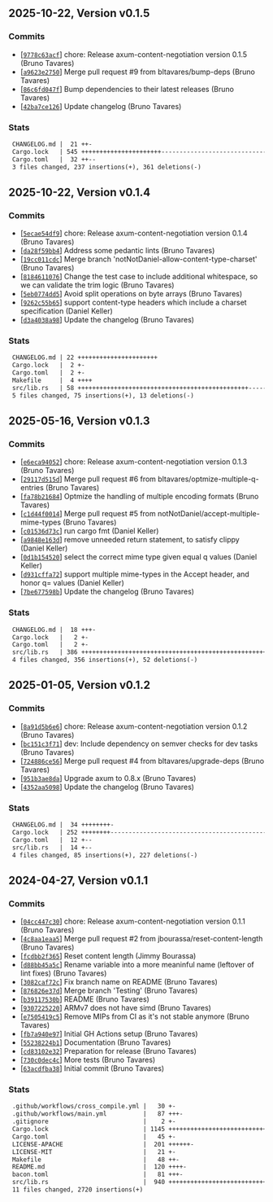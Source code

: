 ## 2025-10-22, Version v0.1.5
### Commits
- [[`9778c63acf`](https://github.com/bltavares/axum-content-negotiation/commit/9778c63acfe8d08ba456c7c10a8556fec4f51fd5)] chore: Release axum-content-negotiation version 0.1.5 (Bruno Tavares)
- [[`a9623e2750`](https://github.com/bltavares/axum-content-negotiation/commit/a9623e2750dac375b469a4dc4f5b4b46aefe5d8e)] Merge pull request #9 from bltavares/bump-deps (Bruno Tavares)
- [[`86c6fd047f`](https://github.com/bltavares/axum-content-negotiation/commit/86c6fd047fefee9006a4fbbc068ddc95d90d3ab9)] Bump dependencies to their latest releases (Bruno Tavares)
- [[`42ba7ce126`](https://github.com/bltavares/axum-content-negotiation/commit/42ba7ce126007c475df45f7e3628c8f9c4349234)] Update changelog (Bruno Tavares)

### Stats
```diff
 CHANGELOG.md |  21 ++-
 Cargo.lock   | 545 ++++++++++++++++++++++--------------------------------------
 Cargo.toml   |  32 ++--
 3 files changed, 237 insertions(+), 361 deletions(-)
```


## 2025-10-22, Version v0.1.4
### Commits
- [[`5ecae54df9`](https://github.com/bltavares/axum-content-negotiation/commit/5ecae54df92da5143f3da09a2cd240919b64aa0b)] chore: Release axum-content-negotiation version 0.1.4 (Bruno Tavares)
- [[`da28f59bb4`](https://github.com/bltavares/axum-content-negotiation/commit/da28f59bb43781f4d37ce05b09bdda833fb2d985)] Address some pedantic lints (Bruno Tavares)
- [[`19cc011cdc`](https://github.com/bltavares/axum-content-negotiation/commit/19cc011cdc1b6a6ba64acfe3bcd0720c4f776017)] Merge branch 'notNotDaniel-allow-content-type-charset' (Bruno Tavares)
- [[`8184611076`](https://github.com/bltavares/axum-content-negotiation/commit/81846110761c71de696433cc42a4c1c160b22f91)] Change the test case to include additional whitespace, so we can validate the trim logic (Bruno Tavares)
- [[`5eb0774dd5`](https://github.com/bltavares/axum-content-negotiation/commit/5eb0774dd5491a6be1221b805a14ff734e8ce336)] Avoid split operations on byte arrays (Bruno Tavares)
- [[`9262c55b65`](https://github.com/bltavares/axum-content-negotiation/commit/9262c55b650e52475957953be926a5b875ccc02f)] support content-type headers which include a charset specification (Daniel Keller)
- [[`d3a4038a98`](https://github.com/bltavares/axum-content-negotiation/commit/d3a4038a9865e350324acf9b30450f296a833496)] Update the changelog (Bruno Tavares)

### Stats
```diff
 CHANGELOG.md | 22 ++++++++++++++++++++++
 Cargo.lock   |  2 +-
 Cargo.toml   |  2 +-
 Makefile     |  4 ++++
 src/lib.rs   | 58 +++++++++++++++++++++++++++++++++++++++++++++++-----------
 5 files changed, 75 insertions(+), 13 deletions(-)
```


## 2025-05-16, Version v0.1.3
### Commits
- [[`e6eca94052`](https://github.com/bltavares/axum-content-negotiation/commit/e6eca940521d44df9dfc799f0934fdd291c88615)] chore: Release axum-content-negotiation version 0.1.3 (Bruno Tavares)
- [[`29117d515d`](https://github.com/bltavares/axum-content-negotiation/commit/29117d515df83893dd2fd306b830eae51e1326ea)] Merge pull request #6 from bltavares/optmize-multiple-q-entries (Bruno Tavares)
- [[`fa78b21684`](https://github.com/bltavares/axum-content-negotiation/commit/fa78b2168419e047f0e13d8b37ec7aeb72b9899a)] Optmize the handling of multiple encoding formats (Bruno Tavares)
- [[`c1d44f0014`](https://github.com/bltavares/axum-content-negotiation/commit/c1d44f00146fa7f3cf5e406872d27757effde519)] Merge pull request #5 from notNotDaniel/accept-multiple-mime-types (Bruno Tavares)
- [[`c01536d73c`](https://github.com/bltavares/axum-content-negotiation/commit/c01536d73c45b9addc8ba6afad167c96aca6ba66)] run cargo fmt (Daniel Keller)
- [[`a9848e163d`](https://github.com/bltavares/axum-content-negotiation/commit/a9848e163d64cb2a8d5eb2d7403ea49b93ff71e0)] remove unneeded return statement, to satisfy clippy (Daniel Keller)
- [[`0d1b154520`](https://github.com/bltavares/axum-content-negotiation/commit/0d1b1545201ed28cf40a5140b8f287772e13ad00)] select the correct mime type given equal q values (Daniel Keller)
- [[`d931cffa72`](https://github.com/bltavares/axum-content-negotiation/commit/d931cffa72ea2ca372dc7127e7cff28e50a0f4b6)] support multiple mime-types in the Accept header, and honor q= values (Daniel Keller)
- [[`7be677598b`](https://github.com/bltavares/axum-content-negotiation/commit/7be677598b81de24c111b6adf0d8dcadc5f10321)] Update the changelog (Bruno Tavares)

### Stats
```diff
 CHANGELOG.md |  18 +++-
 Cargo.lock   |   2 +-
 Cargo.toml   |   2 +-
 src/lib.rs   | 386 ++++++++++++++++++++++++++++++++++++++++++++++++++++--------
 4 files changed, 356 insertions(+), 52 deletions(-)
```


## 2025-01-05, Version v0.1.2
### Commits
- [[`8a91d5b6e6`](https://github.com/bltavares/axum-content-negotiation/commit/8a91d5b6e6237bb8037cf7a1f1da973368ec7c56)] chore: Release axum-content-negotiation version 0.1.2 (Bruno Tavares)
- [[`bc151c3f71`](https://github.com/bltavares/axum-content-negotiation/commit/bc151c3f716fbb30722c7d10e02d4195251b02e2)] dev: Include dependency on semver checks for dev tasks (Bruno Tavares)
- [[`724886ce56`](https://github.com/bltavares/axum-content-negotiation/commit/724886ce56610a7c813e0d36408f1460c5e67d56)] Merge pull request #4 from bltavares/upgrade-deps (Bruno Tavares)
- [[`951b3ae8da`](https://github.com/bltavares/axum-content-negotiation/commit/951b3ae8dae00958d99ccc7bc0a5004b7d117938)] Upgrade axum to 0.8.x (Bruno Tavares)
- [[`4352aa5098`](https://github.com/bltavares/axum-content-negotiation/commit/4352aa509899d711f3aac875786459987133fb7c)] Update the changelog (Bruno Tavares)

### Stats
```diff
 CHANGELOG.md |  34 ++++++++-
 Cargo.lock   | 252 ++++++++----------------------------------------------------
 Cargo.toml   |  12 +--
 src/lib.rs   |  14 +--
 4 files changed, 85 insertions(+), 227 deletions(-)
```


## 2024-04-27, Version v0.1.1
### Commits
- [[`04cc447c30`](https://github.com/bltavares/axum-content-negotiation/commit/04cc447c30a74e552f31723f6a9845aa8e4251f6)] chore: Release axum-content-negotiation version 0.1.1 (Bruno Tavares)
- [[`4c8aa1eaa5`](https://github.com/bltavares/axum-content-negotiation/commit/4c8aa1eaa5e19e22df38d98f0d941c88f220799f)] Merge pull request #2 from jbourassa/reset-content-length (Bruno Tavares)
- [[`fcdbb2f365`](https://github.com/bltavares/axum-content-negotiation/commit/fcdbb2f36591a0ec55602dd9edc7f2f8677c7f36)] Reset content length (Jimmy Bourassa)
- [[`d88bb45a5c`](https://github.com/bltavares/axum-content-negotiation/commit/d88bb45a5cd9becd834efcec753ce5a428bc0bb5)] Rename variable into a more meaninful name (leftover of lint fixes) (Bruno Tavares)
- [[`3082caf72c`](https://github.com/bltavares/axum-content-negotiation/commit/3082caf72cb4df2ecc05573a90f491f53f4172e9)] Fix branch name on README (Bruno Tavares)
- [[`876826e37d`](https://github.com/bltavares/axum-content-negotiation/commit/876826e37da5b69d7b65089294ceedb20ae7df05)] Merge branch 'Testing' (Bruno Tavares)
- [[`b39117530b`](https://github.com/bltavares/axum-content-negotiation/commit/b39117530b5725b1d7913aa661ced045c441fa13)] README (Bruno Tavares)
- [[`9307225220`](https://github.com/bltavares/axum-content-negotiation/commit/9307225220617a4268f25787c9ab845143b41d0a)] ARMv7 does not have simd (Bruno Tavares)
- [[`e7505419c5`](https://github.com/bltavares/axum-content-negotiation/commit/e7505419c5090619ebc83057308ca541451d3828)] Remove MIPs from CI as it's not stable anymore (Bruno Tavares)
- [[`fb7a940e97`](https://github.com/bltavares/axum-content-negotiation/commit/fb7a940e9726a6546582d0c11a428426153fbcbc)] Initial GH Actions setup (Bruno Tavares)
- [[`55238224b1`](https://github.com/bltavares/axum-content-negotiation/commit/55238224b19977f1a2894a67a6e5a29ad70d0839)] Documentation (Bruno Tavares)
- [[`cd83102e32`](https://github.com/bltavares/axum-content-negotiation/commit/cd83102e32e3be714e00b7a193e0ad4cf1c140e5)] Preparation for release (Bruno Tavares)
- [[`730c0dec4c`](https://github.com/bltavares/axum-content-negotiation/commit/730c0dec4ccdc44316a28dce65def0b4831abf28)] More tests (Bruno Tavares)
- [[`63acdfba38`](https://github.com/bltavares/axum-content-negotiation/commit/63acdfba38f4e75efdb049ca3e369bcd414f3326)] Initial commit (Bruno Tavares)

### Stats
```diff
 .github/workflows/cross_compile.yml |   30 +-
 .github/workflows/main.yml          |   87 +++-
 .gitignore                          |    2 +-
 Cargo.lock                          | 1145 ++++++++++++++++++++++++++++++++++++-
 Cargo.toml                          |   45 +-
 LICENSE-APACHE                      |  201 ++++++-
 LICENSE-MIT                         |   21 +-
 Makefile                            |   48 ++-
 README.md                           |  120 ++++-
 bacon.toml                          |   81 +++-
 src/lib.rs                          |  940 ++++++++++++++++++++++++++++++-
 11 files changed, 2720 insertions(+)
```


